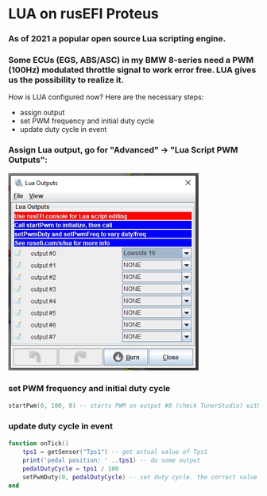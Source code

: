 # LUA on rusEFI Proteus

### As of 2021 a popular open source Lua scripting engine.
### Some ECUs (EGS, ABS/ASC) in my BMW 8-series need a PWM (100Hz) modulated throttle signal to work error free. LUA gives us the possibility to realize it.

How is LUA configured now? Here are the necessary steps:
- assign output
- set PWM frequency and initial duty cycle
- update duty cycle in event

### Assign Lua output, go for "Advanced" -> "Lua Script PWM Outputs":

<img src="pictures/lua_outputs.jpg" title="lua outputs">

### set PWM frequency and initial duty cycle

```Lua
startPwm(0, 100, 0) -- starts PWM on output #0 (check TunerStudio) with 100Hz and initial duty cycle o 0%
```

### update duty cycle in event

```Lua
function onTick()
    tps1 = getSensor("Tps1") -- get actual value of Tps1
    print('pedal position: ' ..tps1) -- do some output
    pedalDutyCycle = tps1 / 100
    setPwmDuty(0, pedalDutyCycle) -- set duty cycle. the correct value is between 0 (= 0%) and 1 (100%)
end
```